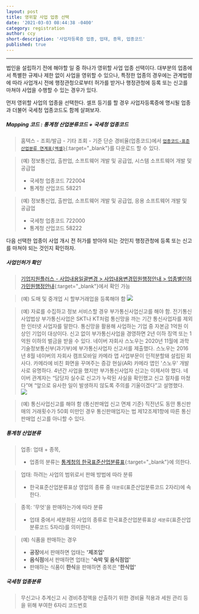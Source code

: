 ```yaml
---
layout: post
title: 영위할 사업 업종 선택
date: '2021-03-03 08:44:38 -0400'
category: registration
author: ccy
short-description: '사업자등록증 업종, 업태, 종목, 업종코드'
published: true
---
```


-----

법인을 설립하기 전에 해야할 일 중 하나가 영위할 사업 업종 선택이다. 대부분의 업종에서 특별한 규제나 제한 없이 사업을 영위할 수 있으나, 특정한 업종의 경우에는 관계법령에 따라 사업개시 전에 행정관청으로부터 허가를 받거나 행정관청에 등록 또는 신고를 마쳐야 사업을 수행할 수 있는 경우가 있다. 

먼저 영위할 사업의 업종을 선택한다. 셀프 등기를 할 경우 사업자등록증에 명시될 업종과 더불어 국세청 업종코드도 함께 살펴보자. 

##### **Mapping 코드 : 통계청 산업분류코드 + 국세청 업종코드** 

> 홈텍스 - 조회/발급 - 기타 조회 - 기준 단순 경비율(업종코드)에서 [`업종코드-표준산업분류 연계표(엑셀)`](https://www.hometax.go.kr/websquare/websquare.wq?w2xPath=/ui/pp/index_pp.xml&tmIdx=1&tm2lIdx=0111050000&tm3lIdx=0111050000){:target="_blank"}를 다운로드 할 수 있다. 

> (예) 정보통신업, 출판업, 소프트웨어 개발 및 공급업, 시스템 소프트웨어 개발 및 공급업
> - 국세청 업종코드 722004 
> - 통계청 산업코드 58221  

> (예) 정보통신업, 출판업, 소프트웨어 개발 및 공급업, 응용 소프트웨어 개발 및 공급업
> - 국세청 업종코드 722000 
> - 통계청 산업코드 58222  

다음 선택한 업종이 사업 개시 전 허가를 받아야 되는 것인지 행정관청에 등록 또는 신고를 마쳐야 되는 것인지 확인하자. 

##### **사업인허가 확인**

> [기업지원플러스 - 사업내용일괄변경 > 사업내용변경민원행정안내 > 업종별인허가민원행정안내](http://www.g4b.go.kr/svc/osr/bcg/scv/SvcGuideInduty.do){:target="_blank"}에서 확인 가능 

> (예) 도매 및 중개업 시 할부거래업을 등록해야 함
![]({{site.url}}//assets/registration/Business_License1.jpg)

> (예) 자료를 수집하고 정보 서비스할 경우 부가통신사업신고를 해야 함.
> 전기통신사업법상 부가통신사업은 SKT나 KT처럼 통신망을 까는 기간 통신사업자를 제외한 인터넷 사업자를 말한다. 통신망을 활용해 사업하는 기업 중 자본금 1억원 이상인 기업이 대상이다. 신고 없이 부가통신사업을 경영하면 2년 이하 징역 또는 1억원 이하의 벌금을 받을 수 있다.
> 네이버 자회사 스노우는 2020년 11월에 과학기술정보통신부(과기부)에 부가통신사업자 신고서를 제출했다. 스노우는 2016년 8월 네이버의 자회사 캠프모바일 카메라 앱 사업부문이 인적분할돼 설립된 회사다. 카메라에 비친 화면을 꾸며주는 증강 현실(AR) 카메라 앱인 '스노우' 개발사로 유명하다. 4년간 사업을 했지만 부가통신사업자 신고는 이제서야 했다. 네이버 관계자는 “담당자 실수로 신고가 누락된 사실을 확인했고 신고 절차를 마쳤다”며 “앞으로 유사한 일이 발생하지 않도록 주의를 기울이겠다”고 설명했다.  
![]({{site.url}}//assets/registration/Business_License2.jpg)

> (예) 통신사업신고를 해야 함
> (통신판매업 신고 면제 기준) 직전년도 동안 통신판매의 거래횟수가 50회 미만인 경우 통신판매업자는 법 제12조제1항에 따른 통신판매업 신고를 아니할 수 있다.


##### **통계청 산업분류**

> 업종: 업태 + 종목, 
> - 업종의 분류는 [통계청의 한국표준산업분류표](https://kssc.kostat.go.kr:8443/ksscNew_web/index.jsp#){:target="_blank"}에 의한다. 

> 업태: 하려는 사업의 범위로서 판매 방법에 따라 분류
> - 한국표준산업분류표상 영업의 종류 중 `대분류`(표준산업분류코드 2자리)에 속한다. 

> 종목: '무엇'을 판매하는가에 따라 분류
> -  업태 중에서 세분화된 사업의 종류로 한국표준산업분류표상 `세분류`(표준산업분류코드 5자리)를 의미한다. 

> (예) 식품을 판매하는 경우 
> - **공장**에서 판매하면 업태는 **'제조업'**
> - **음식점**에서 판매하면 업태는 **'숙박 및 음식점업'**
> - 판매하는 식품이 **한식**을 판매하면 종목은 **'한식업'**


##### **국세청 업종분류**

> 무신고나 추계신고 시 경비추정액을 산출하기 위한 경비율 적용과 세원 관리 등을 위해 부여한 6자리 코드번호
